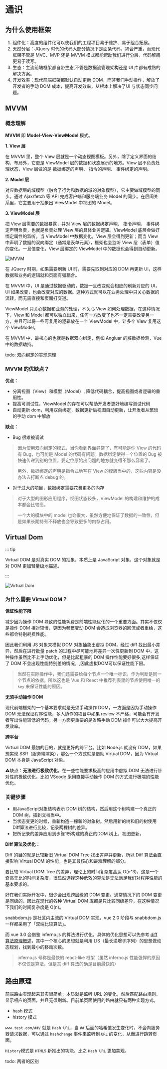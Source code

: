# 通识

## 为什么使用框架

1. 组件化：高度的组件化可以使我们的工程项目易于维护、易于组合拓展。
2. 天然分层：JQuery 时代的代码大部分情况下是面条代码，耦合严重，而现代框架不管是 MVC、MVP 还是 MVVM 模式都能帮助我们进行分层，代码解耦更易于读写。
3. 生态：主流前端框架都自带生态,不管是数据流管理架构还是 UI 库都有成熟的解决方案。
4. 开发效率：现代前端框架都默认自动更新 DOM，而非我们手动操作，解放了开发者的手动 DOM 成本，提高开发效率，从根本上解决了UI 与状态同步问题。

## MVVM

### 概念理解
**MVVM** 即 **Model-View-ViewModel** 模式。

**1. View 层**

在 MVVM 里，整个 View 层就是一个动态视图模板。另外，除了定义界面的结构、布局外，它更是 ViewModel 层的数据和状态展示的地方。View 层不负责处理状态，View 层做的是 数据绑定的声明、 指令的声明、 事件绑定的声明。

**2. Model 层**

对应数据层的域模型（融合了行为和数据的域的对象模型），它主要做域模型的同步。通过 Ajax/fetch 等 API 完成客户端和服务端业务 Model 的同步。在层间关系里，它主要用于抽象出 ViewModel 中视图的 Model。

**3. ViewModel 层**

把 View 层需要的数据暴露，并对 View 层的数据绑定声明、 指令声明、 事件绑定声明负责，也就是负责处理 View 层的具体业务逻辑。ViewModel 底层会做好绑定属性的监听。当 ViewModel 中数据变化，View 层会得到更新；而当 View 中声明了数据的双向绑定（通常是表单元素），框架也会监听 View 层（表单）值的变化。一旦值变化，View 层绑定的 ViewModel 中的数据也会得到自动更新。

![MVVM](../Images/framework/mvvm.png)

在 JQuery 时期，如果需要刷新 UI 时，需要先取到对应的 DOM 再更新 UI，这样数据和业务的逻辑就和页面有强耦合。

在 MVVM 中，UI 是通过数据驱动的，数据一旦改变就会相应的刷新对应的 UI，UI 如果改变，也会改变对应的数据。这种方式就可以在业务处理中只关心数据的流转，而无需直接和页面打交道。

ViewModel 只关心数据和业务的处理，不关心 View 如何处理数据，在这种情况下，View 和 Model 都可以独立出来，任何一方改变了也不一定需要改变另一方，并且可以将一些可复用的逻辑放在一个 ViewModel 中，让多个 View 复用这个 ViewModel。

在 MVVM 中，最核心的也就是数据双向绑定，例如 Angluar 的脏数据检测，Vue 中的数据劫持。

todo: 双向绑定的实现原理

### MVVM 的优缺点？
**优点：**

- 分离视图（View）和模型（Model）, 降低代码耦合，提高视图或者逻辑的重用性。
- 提高可测试性，ViewModel 的存在可以帮助开发者更好地编写测试代码
- 自动更新 dom，利用双向绑定，数据更新后视图自动更新，让开发者从繁琐的手动 dom 中解放

**缺点：**

- Bug 很难被调试

> 因为使用双向绑定的模式，当你看到界面异常了，有可能是你 View 的代码有 Bug，也可能是 Model 的代码有问题。数据绑定使得一个位置的 Bug 被快速传递到别的位置，要定位原始出问题的地方就变得不那么容易了。
>
> 另外，数据绑定的声明是指令式地写在 View 的模版当中的，这些内容是没办法去打断点 debug 的。

- 对于过大的项目，数据绑定需要花费更多的内存

> 对于大型的图形应用程序，视图状态较多，ViewModel 的构建和维护的成本都会比较高。
>
> 一个大的模块中的 model 也会很大，虽然方便地保证了数据的一致性，但是如果长期持有不释放也会导致更多的内存占用。

## Virtual Dom

::: tip

Virtual DOM 是对真实 DOM 的抽象，本质上是 JavaScript 对象，这个对象就是对 DOM 更加轻量级地描述。

:::

![Virtual Dom](../Images/framework/VirtualDom.png)

### 为什么需要 Virtual DOM？

**保证性能下限**

减少因为操作 DOM 导致的性能耗费是前端性能优化的一个重要方面。其实不仅仅是操作 DOM 相对较慢，更因为频繁变动 DOM 会造成浏览器的回流或者重绘，这些都会特别耗费性能。

因此我们利用 JS 对象来模拟 DOM 对象抽象出虚拟 DOM，经过 diff 找出最小差异，然后在进行批量 patch 的过程中尽可能地将差异一次性更新到 DOM 中，这种操作虽然比不上手动优化，但是比起粗暴的 DOM 操作性能要好很多,这样保证了 DOM 不会出现性能特别差的情况，,因此虚拟DOM可以保证性能下限。

> 当然在实际操作中，我们还需要给每个节点一个唯一标识，作为判断是同一个节点的依据。所以这也是 Vue 和 React 中推荐列表里的节点使用唯一的 `key` 来保证性能的原因。

**无须手动操作 DOM**

现代前端框架的一个基本要求就是无须手动操作 DOM，一方面是因为手动操作 DOM 无法保证程序性能，多人协作的项目中如果 review 不严格，可能会有开发者写出性能较低的代码，另一方面更重要的是省略手动 DOM 操作可以大大提高开发效率。

**跨平台**

Virtual DOM 最初的目的，就是更好的跨平台。比如 Node.js 就没有 DOM，如果想实现 SSR（服务端渲染），那么一个方式就是借助 Virtual DOM，因为 Virtual DOM 本身是 JavaScript 对象。

⚠️缺点：**无法进行极致优化**，在一些性能要求极高的应用中虚拟 DOM 无法进行针对性的极致优化，比如 VScode 采用直接手动操作 DOM 的方式进行极端的性能优化。

### 关键步骤

- 用JavaScript对象结构表示 DOM 树的结构，然后用这个树构建一个真正的 DOM 树，插到文档当中。
- 当状态变更的时候，重新构造一棵新的对象树。然后用新的树和旧的树使用Diff算法进行比较，记录两棵树的差异。
- 把所记录的差异应用到步骤1所构建的真正的DOM 树上，视图更新。

**Diff 算法及优化：**

Diff 的目的就是比较新旧 Virtual DOM Tree 找出差异并更新，所以 Diff 算法会直接影响 Virtual DOM 的性能，也是其最核心和最难理解的部分。

要比较 Virtual DOM Tree 的差异，理论上的时间复杂度高达 O(n^3)，这是一个奇高无比的时间复杂度，很显然选择这种低效的算法是无法满足我们对程序性能的基本要求的。

好在我们实际开发中，很少会出现跨层级的 DOM 变更。通常情况下的 DOM 变更是同级的，因此在现代的各种 Virtual DOM 库都是只比较同级差异，在这种情况下我们的时间复杂度是 O(n)。

snabbdom.js 是社区内主流的 Virtual DOM 实现，vue 2.0 阶段与 snabbdom.js 一样都采用了「双端比较算法」。

而 vue 3.0 会借鉴 inferno.js 的算法进行优化，具体的优化思想可以先参考 [diff 算法原理概述](https://github.com/NervJS/nerv/issues/3)，其中一个核心的思想就是利用 LIS（最长递增子序列）的思想做动态规划，找到最小的移动次数。

>  inferno.js 号称是最快的 react-like 框架（虽然 inferno.js 性能强悍的原因不仅仅是算法，但是其 diff 算法的确是目前最快的）

## 路由原理

前端路由实现起来其实很简单，本质就是监听 URL 的变化，然后匹配路由规则，显示相应的页面，并且无须刷新。目前单页面使用的路由就只有两种实现方式。

- hash 模式
- history 模式

`www.test.com/##/` 就是 `Hash URL`，当 `##` 后面的哈希值发生变化时，不会向服务器请求数据，可以通过 `hashchange` 事件来监听到 `URL` 的变化，从而进行跳转页面。

`History`模式是 `HTML5` 新推出的功能，比之 `Hash URL` 更加美观。

todo: 两者的区别